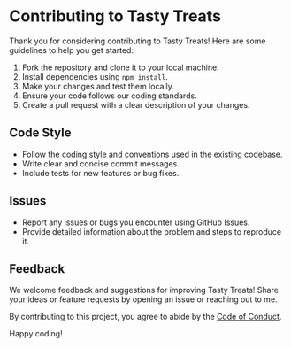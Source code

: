 # Contributing to Tasty Treats

Thank you for considering contributing to Tasty Treats! Here are some guidelines to help you get started:

1. Fork the repository and clone it to your local machine.
2. Install dependencies using `npm install`.
3. Make your changes and test them locally.
4. Ensure your code follows our coding standards.
5. Create a pull request with a clear description of your changes.

## Code Style

- Follow the coding style and conventions used in the existing codebase.
- Write clear and concise commit messages.
- Include tests for new features or bug fixes.

## Issues

- Report any issues or bugs you encounter using GitHub Issues.
- Provide detailed information about the problem and steps to reproduce it.

## Feedback

We welcome feedback and suggestions for improving Tasty Treats! Share your ideas or feature requests by opening an issue or reaching out to me.

By contributing to this project, you agree to abide by the [Code of Conduct](CODE_OF_CONDUCT.md).

Happy coding!
